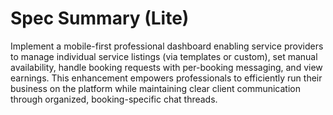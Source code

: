 # Spec Summary (Lite)

Implement a mobile-first professional dashboard enabling service providers to manage individual service listings (via templates or custom), set manual availability, handle booking requests with per-booking messaging, and view earnings. This enhancement empowers professionals to efficiently run their business on the platform while maintaining clear client communication through organized, booking-specific chat threads.